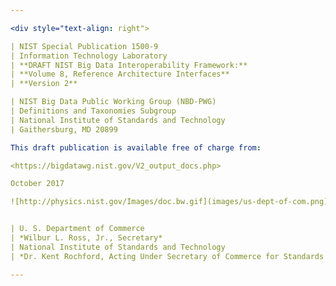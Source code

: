 ```yaml
---

<div style="text-align: right">

| NIST Special Publication 1500-9
| Information Technology Laboratory
| **DRAFT NIST Big Data Interoperability Framework:**
| **Volume 8, Reference Architecture Interfaces**
| **Version 2**

| NIST Big Data Public Working Group (NBD-PWG)
| Definitions and Taxonomies Subgroup
| National Institute of Standards and Technology
| Gaithersburg, MD 20899

This draft publication is available free of charge from:

<https://bigdatawg.nist.gov/V2_output_docs.php>

October 2017

![http://physics.nist.gov/Images/doc.bw.gif](images/us-dept-of-com.png)


| U. S. Department of Commerce
| *Wilbur L. Ross, Jr., Secretary*
| National Institute of Standards and Technology
| *Dr. Kent Rochford, Acting Under Secretary of Commerce for Standards and Technology and Acting NIST Director*

---
```


</div>
